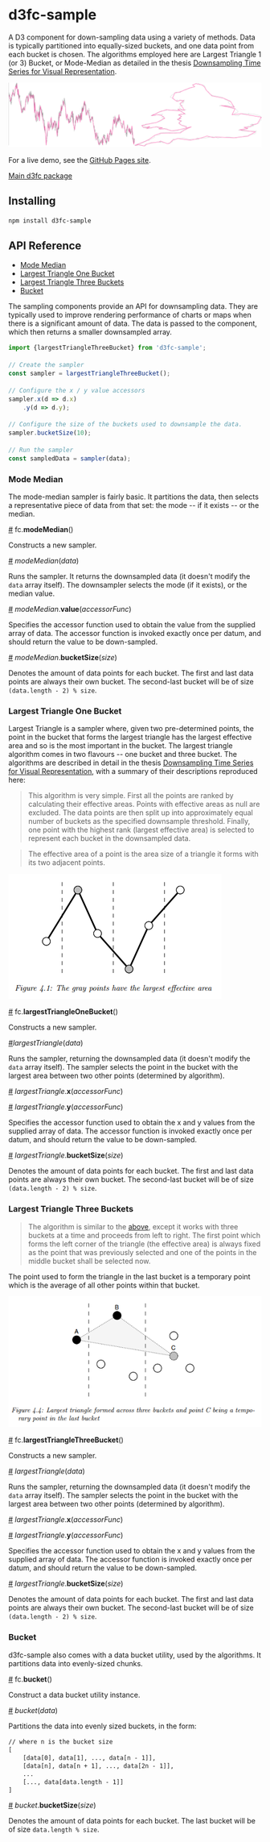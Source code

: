 # d3fc-sample

A D3 component for down-sampling data using a variety of methods. Data is typically partitioned into equally-sized buckets, and one data point from each bucket is chosen. The algorithms employed here are Largest Triangle 1 (or 3) Bucket, or Mode-Median as detailed in the thesis [Downsampling Time Series for Visual Representation](http://skemman.is/stream/get/1946/15343/37285/3/SS_MSthesis.pdf).

![d3fc sample](d3fc-sample.png)

For a live demo, see the [GitHub Pages site](http://d3fc.github.io/d3fc-sample/).

[Main d3fc package](https://github.com/ScottLogic/d3fc)

## Installing

```bash
npm install d3fc-sample
```

## API Reference

* [Mode Median](#mode-median)
* [Largest Triangle One Bucket](#largest-triangle-one-bucket)
* [Largest Triangle Three Buckets](#largest-triangle-three-buckets)
* [Bucket](#bucket)

The sampling components provide an API for downsampling data. They are typically used to improve rendering performance of charts or maps when there is a significant amount of data. The data is passed to the component, which then returns a smaller downsampled array.

```javascript
import {largestTriangleThreeBucket} from 'd3fc-sample';

// Create the sampler
const sampler = largestTriangleThreeBucket();

// Configure the x / y value accessors
sampler.x(d => d.x)
    .y(d => d.y);

// Configure the size of the buckets used to downsample the data.
sampler.bucketSize(10);

// Run the sampler
const sampledData = sampler(data);
```

### Mode Median

The mode-median sampler is fairly basic. It partitions the data, then selects a representative piece of data from that set: the mode -- if it exists -- or the median.

<a name="modeMedian" href="#modeMedian">#</a> fc.**modeMedian**()

Constructs a new sampler.

<a name="modeMedian_" href="#modeMedian_">#</a> *modeMedian*(*data*)

Runs the sampler. It returns the downsampled data (it doesn't modify the `data` array itself). The downsampler selects the mode (if it exists), or the median value.

<a name="modeMedian_value" href="#modeMedian_value">#</a> *modeMedian*.**value**(*accessorFunc*)

Specifies the accessor function used to obtain the value from the supplied array of data. The accessor function is invoked exactly once per datum, and should return the value to be down-sampled.

<a name="modeMedian_bucketSize" href="#modeMedian_bucketSize">#</a> *modeMedian*.**bucketSize**(*size*)

Denotes the amount of data points for each bucket. The first and last data points are always their own bucket. The second-last bucket will be of size `(data.length - 2) % size`.

### Largest Triangle One Bucket

Largest Triangle is a sampler where, given two pre-determined points, the point in the bucket that forms the largest triangle has the largest effective area and so is the most important in the bucket. The largest triangle algorithm comes in two flavours -- one bucket and three bucket. The algorithms are described in detail in the thesis [Downsampling Time Series for Visual Representation](http://skemman.is/stream/get/1946/15343/37285/3/SS_MSthesis.pdf), with a summary of their descriptions reproduced here:

> This algorithm is very simple. First all the points are ranked by calculating their effective areas. Points with effective areas as null are excluded. The data points are then split up into approximately equal number of buckets as the specified downsample threshold. Finally, one point with the highest rank (largest effective area) is selected to represent each bucket in the downsampled data.

> The effective area of a point is the area size of a triangle it forms with its two adjacent points.

![largest triangle one bucket illustration](largest-triangle-one-bucket.png)

<a name="largestTriangleOneBucket" href="#largestTriangleOneBucket">#</a> fc.**largestTriangleOneBucket**()

Constructs a new sampler.

<a name="largestTriangle_one" href="#largestTriangle_one">#</a>*largestTriangle*(*data*)

Runs the sampler, returning the downsampled data (it doesn't modify the `data` array itself). The sampler selects the point in the bucket with the largest area between two other points (determined by algorithm).

<a name="largestTriangle_x_one" href="#largestTriangle_x_one">#</a> *largestTriangle*.**x**(*accessorFunc*)

<a name="largestTriangle_y_one" href="#largestTriangle_y_one">#</a> *largestTriangle*.**y**(*accessorFunc*)

Specifies the accessor function used to obtain the x and y values from the supplied array of data. The accessor function is invoked exactly once per datum, and should return the value to be down-sampled.

<a name="largestTriangle_bucketSize_one" href="#largestTriangle_bucketSize_one">#</a> *largestTriangle*.**bucketSize**(*size*)

Denotes the amount of data points for each bucket. The first and last data points are always their own bucket. The second-last bucket will be of size `(data.length - 2) % size`.


### Largest Triangle Three Buckets

> The algorithm is similar to the [above](#largest-triangle-one-bucket), except it works with three buckets at a time and proceeds from left to right. The first point which forms the left corner of the triangle (the effective area) is always fixed as the point that was previously selected and one of the points in the middle bucket shall be selected now.

The point used to form the triangle in the last bucket is a temporary point which is the average of all other points within that bucket.

![largest triangle three bucket illustration](largest-triangle-three-bucket.png)

<a name="largestTriangleThreeBucket" href="#largestTriangleThreeBucket">#</a> fc.**largestTriangleThreeBucket**()

Constructs a new sampler.

<a name="largestTriangle_three" href="#largestTriangle_three">#</a> *largestTriangle*(*data*)

Runs the sampler, returning the downsampled data (it doesn't modify the `data` array itself). The sampler selects the point in the bucket with the largest area between two other points (determined by algorithm).

<a name="largestTriangle_x_three" href="#largestTriangle_x_three">#</a> *largestTriangle*.**x**(*accessorFunc*)

<a name="largestTriangle_y_three" href="#largestTriangle_y_three">#</a> *largestTriangle*.**y**(*accessorFunc*)

Specifies the accessor function used to obtain the x and y values from the supplied array of data. The accessor function is invoked exactly once per datum, and should return the value to be down-sampled.

<a name="largestTriangle_bucketSize_three" href="#largestTriangle_bucketSize_three">#</a> *largestTriangle*.**bucketSize**(*size*)

Denotes the amount of data points for each bucket. The first and last data points are always their own bucket. The second-last bucket will be of size `(data.length - 2) % size`.


### Bucket

d3fc-sample also comes with a data bucket utility, used by the algorithms. It partitions data into evenly-sized chunks.

<a name="bucket" href="#bucket">#</a> fc.**bucket**()

Construct a data bucket utility instance.

<a name="bucket_" href="#bucket_">#</a> *bucket*(*data*)

Partitions the data into evenly sized buckets, in the form:

```
// where n is the bucket size
[
    [data[0], data[1], ..., data[n - 1]],
    [data[n], data[n + 1], ..., data[2n - 1]],
    ...
    [..., data[data.length - 1]]
]
```

<a name="bucket_bucketSize" href="#bucket_bucketSize">#</a> *bucket*.**bucketSize**(*size*)

Denotes the amount of data points for each bucket. The last bucket will be of size `data.length % size`.
